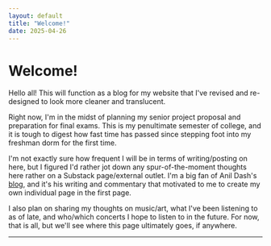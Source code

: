 ```yaml
---
layout: default
title: "Welcome!"
date: 2025-04-26
---
```


# Welcome!

Hello all! This will function as a blog for my website that I've revised and re-designed to look more cleaner and translucent. 

Right now, I'm in the midst of planning my senior project proposal and preparation for final exams. This is my penultimate semester of college, and it is tough to digest how fast time has passed since stepping foot into my freshman dorm for the first time. 

I'm not exactly sure how frequent I will be in terms of writing/posting on here, but I figured I'd rather jot down any spur-of-the-moment thoughts here rather on a Substack page/external outlet. I'm a big fan of Anil Dash's [blog](https://www.anildash.com/), and it's his writing and commentary that motivated to me to create my own individual page in the first page. 

I also plan on sharing my thoughts on music/art, what I've been listening to as of late, and who/which concerts I hope to listen to in the future. For now, that is all, but we'll see where this page ultimately goes, if anywhere. 

---